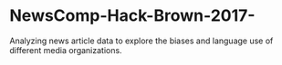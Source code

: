 # NewsComp-Hack-Brown-2017-
Analyzing news article data to explore the biases and language use of different media organizations.
